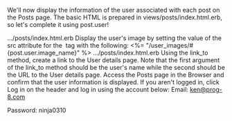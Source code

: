 We'll now display the information of the user associated with each post on the Posts page.
The basic HTML is prepared in views/posts/index.html.erb, so let's complete it using post.user!
  
.../posts/index.html.erb
Display the user's image by setting the value of the src attribute for the <img> tag with the following:
<%= "/user_images/#{post.user.image_name}" %>
.../posts/index.html.erb
Using the link_to method, create a link to the User details page.
Note that the first argument of the link_to method should be the user's name while the second should be the URL to the User details page.
Access the Posts page in the Browser and confirm that the user information is displayed.
If you aren't logged in, click Log in on the header and log in using the account below:
Email: 
ken@prog-8.com

Password: 
ninja0310
